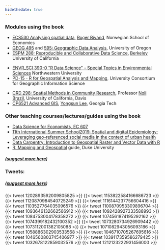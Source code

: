 ```yaml
---
hidethedate: true
---
```


### Modules using the book


- [ECS530 Analysing spatial data](https://www.nhh.no/en/courses/analysing-spatial-data/), [Roger Bivand](https://www.nhh.no/en/employees/faculty/roger-bivand/), Norwegian School of Economics
- [GEOG 495](http://geog.uoregon.edu/bartlein/courses/geog495/readings.html) and [595: Geographic Data Analysis](https://pjbartlein.github.io/GeogDataAnalysis/), University of Oregon
- [ESPM 288: Reproducible and Collaborative Data Science](https://espm-288.carlboettiger.info/), [Berkeley](https://classes.berkeley.edu/content/2018-spring-espm-288-001-lab-001) University of California
<!-- [Stat 6864 Introduction to Data Science](http://www.sci.csueastbay.edu/~esuess/stat6864/) -->
- [ENVR_SCI 390-0 "R Data Science" - Special Topics in Environmental Sciences](https://www.northwestern.edu/class-descriptions/4730/WCAS/ENVR_SCI/390-0/28232.html) Northwestern University
- [PD-15 - R for Geospatial Analysis and Mapping](https://gistbok.ucgis.org/bok-topics/r-geospatial-analysis-and-mapping), University Consortium for Geographic Information Science
<!-- [GEO503: Spatial Data Science](http://adamwilson.us/SpatialDataScience/) -->
- [CRD 298: Spatial Methods in Community Research](https://crd230.github.io/index.html),  Professor [Noli Brazil](https://humanecology.ucdavis.edu/people/noli-brazil), University of California, Davis 
- [CP6521 Advanced GIS](https://rstudio-pubs-static.s3.amazonaws.com/460816_f7e4d237e0334e9887323686041bd762.html), [Yongsun Lee](https://sites.google.com/view/yongsunglee), Georgia Tech

### Other teaching courses/lectures/guides using the book

- [Data Science for Economists, EC 607](https://github.com/uo-ec607/lectures)
- [11th International Summer School2019: Spatial and digital Epidemiology: Leveraging geo-referenced social media in the context of urban health](http://spatialepidemiology.strikingly.com/)
- [Data Carpentry: Introduction to Geospatial Raster and Vector Data with R](https://datacarpentry.org/r-raster-vector-geospatial/)
- [R: Mapping and Geospatial](https://guides.library.duke.edu/r-geospatial) guide, Duke University

##### ([suggest more here](https://github.com/geocompr/geocompr.github.io/edit/source/content/guestbook/index.md))
### Tweets:
##### ([suggest more here](https://github.com/geocompr/geocompr.github.io/edit/source/content/guestbook/index.md))

{{< tweet 1202893592009805825 >}}
{{< tweet 1153822584166686723 >}}
{{< tweet 1120870984540725249 >}}
{{< tweet 1116144237756604416 >}}
{{< tweet 1103527764035096576 >}}
{{< tweet 1100870953309896704 >}}
{{< tweet 1093646132662566912 >}}
{{< tweet 1092428927333588993 >}}
{{< tweet 1084753004178358272 >}}
{{< tweet 1074561874195292162 >}}
{{< tweet 1074399182432100352 >}}
{{< tweet 1073280734926909442 >}}
{{< tweet 1073112001382105088 >}}
{{< tweet 1071082943056093186 >}}
{{< tweet 1058886302903533568 >}}
{{< tweet 1046710705267695616 >}}
{{< tweet 1046560803745406977 >}}
{{< tweet 1039117359586279425 >}}
{{< tweet 1032678122859032576 >}}
{{< tweet 1212123222931456000 >}}



